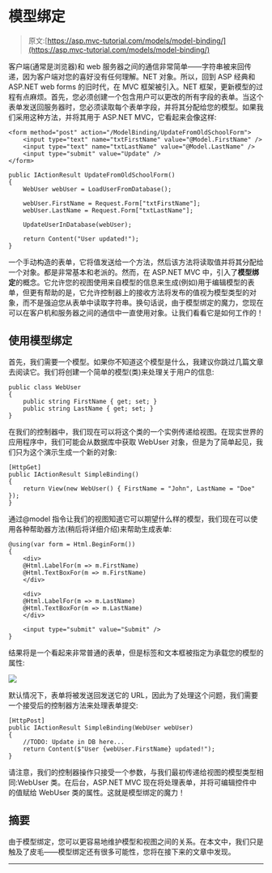 # 模型绑定

> 原文:[https://asp.mvc-tutorial.com/models/model-binding/](https://asp.mvc-tutorial.com/models/model-binding/)

客户端(通常是浏览器)和 web 服务器之间的通信非常简单——字符串被来回传递，因为客户端对您的喜好没有任何理解。NET 对象。所以，回到 ASP 经典和 ASP.NET web forms 的旧时代，在 MVC 框架被引入。NET 框架，更新模型的过程有点麻烦。首先，您必须创建一个包含用户可以更改的所有字段的表单。当这个表单发送回服务器时，您必须读取每个表单字段，并将其分配给您的模型。如果我们采用这种方法，并将其用于 ASP.NET MVC，它看起来会像这样:

```
<form method="post" action="/ModelBinding/UpdateFromOldSchoolForm">
    <input type="text" name="txtFirstName" value="@Model.FirstName" />
    <input type="text" name="txtLastName" value="@Model.LastName" />
    <input type="submit" value="Update" />
</form>
```

```
public IActionResult UpdateFromOldSchoolForm()
{
    WebUser webUser = LoadUserFromDatabase();

    webUser.FirstName = Request.Form["txtFirstName"];
    webUser.LastName = Request.Form["txtLastName"];

    UpdateUserInDatabase(webUser);

    return Content("User updated!");
}
```

一个手动构造的表单，它将值发送给一个方法，然后该方法将读取值并将其分配给一个对象。都是非常基本和老派的。然而，在 ASP.NET MVC 中，引入了**模型绑定**的概念。它允许您的视图使用来自模型的信息来生成(例如)用于编辑模型的表单，但更有帮助的是，它允许控制器上的接收方法将发布的值视为模型类型的对象，而不是强迫您从表单中读取字符串。换句话说，由于模型绑定的魔力，您现在可以在客户机和服务器之间的通信中一直使用对象。让我们看看它是如何工作的！

## 使用模型绑定

首先，我们需要一个模型。如果你不知道这个模型是什么，我建议你跳过几篇文章去阅读它。我们将创建一个简单的模型(类)来处理关于用户的信息:

<input type="hidden" name="IL_IN_ARTICLE">

```
public class WebUser
{
    public string FirstName { get; set; }
    public string LastName { get; set; }
}
```

在我们的控制器中，我们现在可以将这个类的一个实例传递给视图。在现实世界的应用程序中，我们可能会从数据库中获取 WebUser 对象，但是为了简单起见，我们只为这个演示生成一个新的对象:

```
[HttpGet]
public IActionResult SimpleBinding()  
{  
    return View(new WebUser() { FirstName = "John", LastName = "Doe" });  
}
```

通过@model 指令让我们的视图知道它可以期望什么样的模型，我们现在可以使用各种帮助器方法(稍后将详细介绍)来帮助生成表单:

```
@using(var form = Html.BeginForm())
{
    <div>
    @Html.LabelFor(m => m.FirstName)
    @Html.TextBoxFor(m => m.FirstName)
    </div>

    <div>
    @Html.LabelFor(m => m.LastName)
    @Html.TextBoxFor(m => m.LastName)
    </div>

    <input type="submit" value="Submit" />
}
```

结果将是一个看起来非常普通的表单，但是标签和文本框被指定为承载您的模型的属性:

![](../Images/16d2a2ae8ccdcf756b0b223b7365204e.png)

默认情况下，表单将被发送回发送它的 URL，因此为了处理这个问题，我们需要一个接受后的控制器方法来处理表单提交:

```
[HttpPost]
public IActionResult SimpleBinding(WebUser webUser)
{
    //TODO: Update in DB here...
    return Content($"User {webUser.FirstName} updated!");
}
```

请注意，我们的控制器操作只接受一个参数，与我们最初传递给视图的模型类型相同:WebUser 类。在后台，ASP.NET MVC 现在将处理表单，并将可编辑控件中的值赋给 WebUser 类的属性。这就是模型绑定的魔力！

## 摘要

由于模型绑定，您可以更容易地维护模型和视图之间的关系。在本文中，我们只是触及了皮毛——模型绑定还有很多可能性，您将在接下来的文章中发现。

* * *